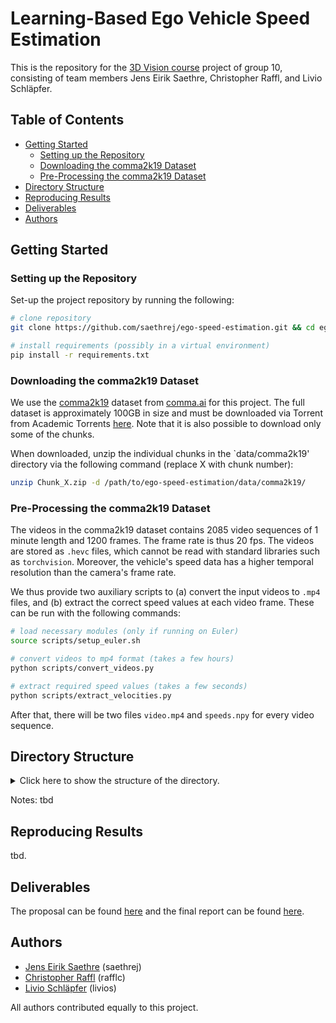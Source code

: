 # Learning-Based Ego Vehicle Speed Estimation

This is the repository for the [3D Vision course](http://www.cvg.ethz.ch/teaching/3dvision/ "Link to the course website.") project of group 10, consisting of team members Jens Eirik Saethre, Christopher Raffl, and Livio Schläpfer.

## Table of Contents
- [Getting Started](#getting-started)
    - [Setting up the Repository](#setting-up-the-repository)
    - [Downloading the comma2k19 Dataset](#downloading-the-comma2k19-dataset)
    - [Pre-Processing the comma2k19 Dataset](#pre-processing-the-comma2k19-dataset)
- [Directory Structure](#directory-structure)
- [Reproducing Results](#reproducing-results)
- [Deliverables](#deliverables)
- [Authors](#authors)

## Getting Started
### Setting up the Repository
Set-up the project repository by running the following:
```bash
# clone repository
git clone https://github.com/saethrej/ego-speed-estimation.git && cd ego-speed-estimation

# install requirements (possibly in a virtual environment)
pip install -r requirements.txt
```

### Downloading the comma2k19 Dataset
We use the [comma2k19](https://github.com/commaai/comma2k19 "Link to the git repository") dataset from [comma.ai](https://comma.ai/ "link to comma.ai webpage") for this project. The full dataset is approximately 100GB in size and must be downloaded via Torrent from Academic Torrents [here](https://academictorrents.com/details/65a2fbc964078aff62076ff4e103f18b951c5ddb). Note that it is also possible to download only some of the chunks.

When downloaded, unzip the individual chunks in the `data/comma2k19' directory via the following command (replace X with chunk number):
```bash
unzip Chunk_X.zip -d /path/to/ego-speed-estimation/data/comma2k19/
```

### Pre-Processing the comma2k19 Dataset 
The videos in the comma2k19 dataset contains 2085 video sequences of 1 minute length and 1200 frames. The frame rate is thus 20 fps. The videos are stored as `.hevc` files, which cannot be read with standard libraries such as `torchvision`. Moreover, the vehicle's speed data has a higher temporal resolution than the camera's frame rate. 

We thus provide two auxiliary scripts to (a) convert the input videos to `.mp4` files, and (b) extract the correct speed values at each video frame. These can be run with the following commands:

```bash
# load necessary modules (only if running on Euler)
source scripts/setup_euler.sh

# convert videos to mp4 format (takes a few hours)
python scripts/convert_videos.py

# extract required speed values (takes a few seconds)
python scripts/extract_velocities.py
``` 

After that, there will be two files `video.mp4` and `speeds.npy` for every video sequence.

## Directory Structure
<details><summary>Click here to show the structure of the directory.</summary>

```
📦project
 ┣ 📂config
 ┃ ┣ 📂dataset_config
 ┃ ┃ ┗ 📜commai-ai.yaml
 ┃ ┗ 📜default.yaml
 ┣ 📂data
 ┃ ┗ 📂comma2k19
 ┃ ┃ ┣ 📂Chunk_X
 ┃ ┃ ┃ ┣ 📂example-capture
 ┃ ┃ ┃ ┃ ┣ 📂example-sequence
 ┃ ┃ ┃ ┃ ┃ ┣ 📂raw-data-folders
 ┃ ┃ ┃ ┃ ┃ ┣ ...
 ┃ ┃ ┃ ┃ ┃ ┣ 📜speeds.npy
 ┃ ┃ ┃ ┃ ┃ ┗ 📜video.mp4
 ┣ 📂src
 ┃ ┣ 📂data_loader
 ┃ ┃ ┣ 📂datasets
 ┃ ┃ ┃ ┣ 📜commaAI.py
 ┃ ┃ ┃ ┗ 📜runner_datasets.py
 ┃ ┃ ┗ 📜default.py
 ┃ ┣ 📂initializer
 ┃ ┃ ┣ 📜initialization.py
 ┃ ┃ ┗ 📜initialization_dataset.py
 ┃ ┣ 📂models
 ┃ ┃ ┣ 📜cnn_lstm.py
 ┃ ┃ ┗ 📜runner_models.py
 ┃ ┣ 📂preprocessing
 ┃ ┃ ┣ 📜default.py
 ┃ ┃ ┗ 📜runner_preprocessing.py
 ┃ ┣ 📜test_loop.py
 ┃ ┗ 📜train_loop.py
 ┣ 📜runner_testing.py
 ┗ 📜runner_training.py
```
</details>

Notes: tbd

## Reproducing Results

tbd.

## Deliverables

The proposal can be found [here](https://github.com/saethrej/ego-speed-estimation/raw/main/deliverables/proposal.pdf) and the final report can be found [here](https://github.com/saethrej/ego-speed-estimation/raw/main/deliverables/report.pdf).

## Authors

- [Jens Eirik Saethre](https://www.linkedin.com/in/saethrej/) (saethrej)
- [Christopher Raffl](https://www.linkedin.com/in/christopher-raffl/) (rafflc)
- [Livio Schläpfer](https://www.linkedin.com/in/livio-schl%C3%A4pfer-b34607179/) (livios)

All authors contributed equally to this project.

